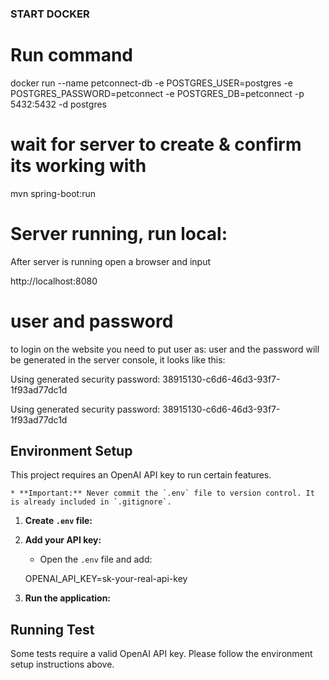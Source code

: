 


### START DOCKER ###


# Run command

docker run --name petconnect-db -e POSTGRES_USER=postgres -e POSTGRES_PASSWORD=petconnect -e POSTGRES_DB=petconnect -p 5432:5432 -d postgres

# wait for server to create & confirm its working with 

mvn spring-boot:run


# Server running, run local:

After server is running open a browser and input 

http://localhost:8080 

# user and password

to login on the website you need to put user as: user
and the password will be generated in the server console, it looks
like this:

Using generated security password: 38915130-c6d6-46d3-93f7-1f93ad77dc1d



Using generated security password: 38915130-c6d6-46d3-93f7-1f93ad77dc1d









## Environment Setup

This project requires an OpenAI API key to run certain features.




    * **Important:** Never commit the `.env` file to version control. It is already included in `.gitignore`.

1.  **Create `.env` file:**

2.  **Add your API key:**
    * Open the `.env` file and add:
    
    
    OPENAI_API_KEY=sk-your-real-api-key

3.  **Run the application:**

## Running Test

Some tests require a valid OpenAI API key. Please follow the environment setup instructions above.

